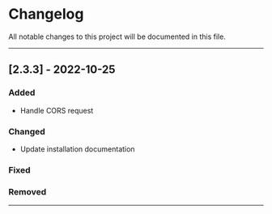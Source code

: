 # Changelog

All notable changes to this project will be documented in this file.

---
## [2.3.3] - 2022-10-25
### Added
- Handle CORS request
### Changed
- Update installation documentation
### Fixed
### Removed

---
